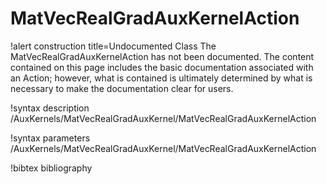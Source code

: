<!-- MOOSE Documentation Stub: Remove this when content is added. -->

# MatVecRealGradAuxKernelAction

!alert construction title=Undocumented Class
The MatVecRealGradAuxKernelAction has not been documented. The content contained on this page
includes the basic documentation associated with an Action; however, what is contained is
ultimately determined by what is necessary to make the documentation clear for users.

!syntax description /AuxKernels/MatVecRealGradAuxKernel/MatVecRealGradAuxKernelAction

!syntax parameters /AuxKernels/MatVecRealGradAuxKernel/MatVecRealGradAuxKernelAction

!bibtex bibliography
